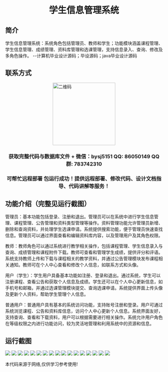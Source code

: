 <p><h1 align="center">学生信息管理系统</h1></p>

## 简介
学生信息管理系统：系统角色包括管理员、教师和学生；功能模块涵盖课程管理、学生信息管理、成绩管理、资料库管理和选课管理，支持信息录入、查询、修改及多角色操作。    --计算机毕业设计源码；毕设源码；java毕业设计源码


## 联系方式
<img src="https://bs-1329754181.cos.ap-shanghai.myqcloud.com/wx.jpg" alt="二维码" style="display: block; margin: 0 auto;" width="200px">
<p><h3 align="center">获取完整代码与数据库文件 + 微信：bysj5151 QQ: 86050149 QQ群: 783742310</h3></p>
<p><h3 align="center">可帮忙远程部署 包运行成功！提供远程部署、修改代码、设计文档指导、代码讲解等服务！</h3></p>

## 功能介绍（完整见运行截图）
管理员：基本功能包括登录、注册和退出。管理员可以在系统中进行学生信息管理、课程管理、公告管理和资料类型管理等操作。资料管理功能允许管理员新增、删除和查询资料，并处理学生选课申请。系统提供搜索功能，便于管理员快速查找信息。管理员可以通过界面查看和编辑资料库内容，以及管理用户及其角色权限。

教师：教师角色可以通过系统进行教学相关操作，包括课程管理、学生信息录入与查询、成绩管理和课程附件下载。教师可查看和管理学生成绩，提供评分和评语。系统支持教师上传和下载与课程相关的教学资料，并通过公告管理模块发布课程相关通知。教师可在个人中心查看和修改个人信息，如联系方式和头像。

用户（学生）：学生用户具备基本功能如注册、登录和退出。通过系统，学生可以注册课程、查看公告和获取个人信息及成绩。学生还可以在个人中心更新信息，如手机号和邮箱，并通过选课管理模块提交、查询选课申请。系统提供界面上传头像及更新个人资料，帮助学生管理个人信息。

普通用户：普通用户具有基本的系统访问功能，支持账号注册和登录。用户可通过系统浏览课程、公告和资料库信息，访问个人中心更新个人信息。系统界面友好，支持查询、查看和下载资料，用户可以根据需要进行相关操作。系统允许用户角色在等级权限之内进行功能访问，较为灵活地管理和利用系统中的资源和信息。


## 运行截图
![](https://bs-1329754181.cos.ap-shanghai.myqcloud.com/spring/StudentInfoManagementSystem/img/001.jpg)
![](https://bs-1329754181.cos.ap-shanghai.myqcloud.com/spring/StudentInfoManagementSystem/img/002.jpg)
![](https://bs-1329754181.cos.ap-shanghai.myqcloud.com/spring/StudentInfoManagementSystem/img/003.jpg)
![](https://bs-1329754181.cos.ap-shanghai.myqcloud.com/spring/StudentInfoManagementSystem/img/004.jpg)
![](https://bs-1329754181.cos.ap-shanghai.myqcloud.com/spring/StudentInfoManagementSystem/img/005.jpg)
![](https://bs-1329754181.cos.ap-shanghai.myqcloud.com/spring/StudentInfoManagementSystem/img/006.jpg)
![](https://bs-1329754181.cos.ap-shanghai.myqcloud.com/spring/StudentInfoManagementSystem/img/007.jpg)
![](https://bs-1329754181.cos.ap-shanghai.myqcloud.com/spring/StudentInfoManagementSystem/img/008.jpg)
![](https://bs-1329754181.cos.ap-shanghai.myqcloud.com/spring/StudentInfoManagementSystem/img/009.jpg)
![](https://bs-1329754181.cos.ap-shanghai.myqcloud.com/spring/StudentInfoManagementSystem/img/010.jpg)
![](https://bs-1329754181.cos.ap-shanghai.myqcloud.com/spring/StudentInfoManagementSystem/img/011.jpg)
![](https://bs-1329754181.cos.ap-shanghai.myqcloud.com/spring/StudentInfoManagementSystem/img/012.jpg)
![](https://bs-1329754181.cos.ap-shanghai.myqcloud.com/spring/StudentInfoManagementSystem/img/013.jpg)
![](https://bs-1329754181.cos.ap-shanghai.myqcloud.com/spring/StudentInfoManagementSystem/img/014.jpg)
![](https://bs-1329754181.cos.ap-shanghai.myqcloud.com/spring/StudentInfoManagementSystem/img/015.jpg)
![](https://bs-1329754181.cos.ap-shanghai.myqcloud.com/spring/StudentInfoManagementSystem/img/016.jpg)
![](https://bs-1329754181.cos.ap-shanghai.myqcloud.com/spring/StudentInfoManagementSystem/img/017.jpg)

<p>本代码来源于网络,仅供学习参考使用!</p>
